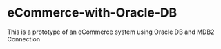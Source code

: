 # eCommerce-with-Oracle-DB
This is a prototype of an eCommerce system using Oracle DB and MDB2 Connection
